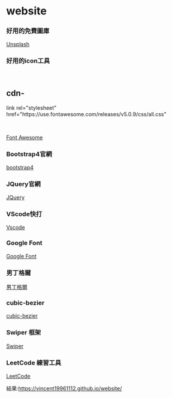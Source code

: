 # website
<h3>好用的免費圖庫</h3>
<p><a href="https://unsplash.com/">Unsplash</a><p> 
<h3>好用的icon工具</h3>
<br><h2>cdn-</h2><p>link rel="stylesheet" href="https://use.fontawesome.com/releases/v5.0.9/css/all.css"</p><br>
<p><a href="https://fontawesome.com/icons?d=gallery">Font Awesome</a><p> 
<h3>Bootstrap4官網</h3>
<p><a href="https://getbootstrap.com/">bootstrap4</a><p> 
<h3>JQuery官網</h3>
<p><a href="https://jquery.com/">JQuery</a><p>   
<h3>VScode快打</h3>
<p><a href="https://www.cnblogs.com/summit7ca/p/6944215.html">Vscode</a><p> 
<h3>Google Font</h3>
<p><a href="https://fonts.google.com/">Google Font</a><p>   
<h3>男丁格爾</h3>
<p><a href="http://abgne.tw/jquery/apply-jquery/jquery-nike-gallery.html">男丁格爾</a><p>     
<h3>cubic-bezier</h3>
<p><a href="https://cubic-bezier.com/#.17,.67,.83,.67">cubic-bezier</a><p>   
<h3>Swiper 框架</h3>
<p><a href="https://cubic-bezier.com/#.17,.67,.83,.67">Swiper</a><p> 
<h3>LeetCode 練習工具</h3>
<p><a href="https://leetcode.com/">LeetCode</a><p>  

結果:https://vincent19961112.github.io/website/
